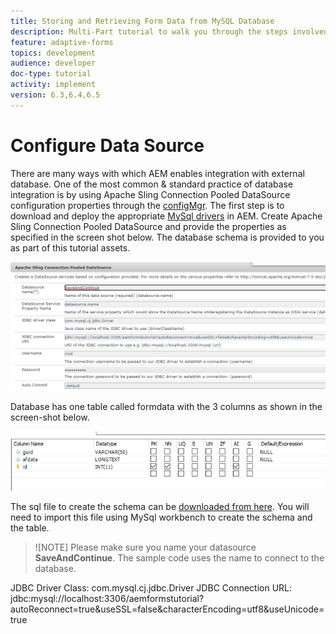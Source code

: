 ```yaml
---
title: Storing and Retrieving Form Data from MySQL Database
description: Multi-Part tutorial to walk you through the steps involved in storing and retrieving form data
feature: adaptive-forms
topics: development
audience: developer
doc-type: tutorial
activity: implement
version: 6.3,6.4,6.5
---
```

# Configure Data Source

There are many ways with which AEM enables integration with external database. One of the most common & standard practice of database integration is by using Apache Sling Connection Pooled DataSource configuration properties through the [configMgr](http://localhost:4502/system/console/configMgr).
The first step is to download and deploy the appropriate [MySql drivers](https://mvnrepository.com/artifact/mysql/mysql-connector-java) in AEM.
Create Apache Sling Connection Pooled DataSource and provide the properties as specified in the screen shot below. The database schema is provided to you as part of this tutorial assets.

![data-source](assets/data-source.PNG)

Database has one table called formdata with the 3 columns as shown in the screen-shot below.

![data-base](assets/data-base-tables.PNG) 

The sql file to create the schema can be [downloaded from here](assets/form-data-db.sql). You will need to import this file using MySql workbench to create the schema and the table.

>![NOTE]
>Please make sure you name your datasource **SaveAndContinue**. The sample code uses the name to connect to the database.

JDBC Driver Class: com.mysql.cj.jdbc.Driver
JDBC Connection URL: jdbc:mysql://localhost:3306/aemformstutorial?autoReconnect=true&useSSL=false&characterEncoding=utf8&useUnicode=true
